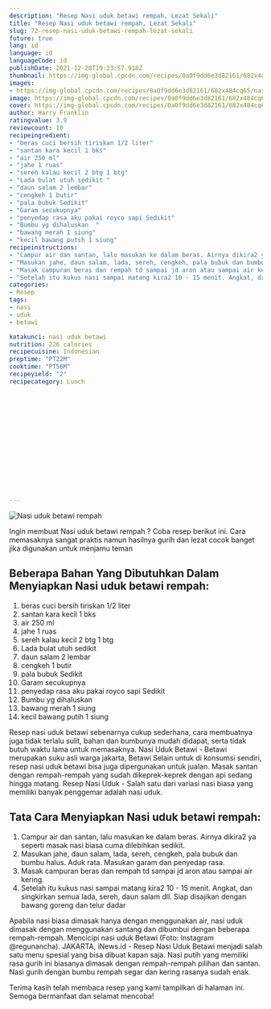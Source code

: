 ```yaml
---
description: "Resep Nasi uduk betawi rempah, Lezat Sekali"
title: "Resep Nasi uduk betawi rempah, Lezat Sekali"
slug: 72-resep-nasi-uduk-betawi-rempah-lezat-sekali
future: true
lang: id
language: id
languageCode: id
publishDate: 2021-12-28T19:23:57.918Z 
thumbnail: https://img-global.cpcdn.com/recipes/0a0f9dd6e3d82161/682x484cq65/nasi-uduk-betawi-rempah-foto-resep-utama.webp
images:
- https://img-global.cpcdn.com/recipes/0a0f9dd6e3d82161/682x484cq65/nasi-uduk-betawi-rempah-foto-resep-utama.webp
image: https://img-global.cpcdn.com/recipes/0a0f9dd6e3d82161/682x484cq65/nasi-uduk-betawi-rempah-foto-resep-utama.webp
cover: https://img-global.cpcdn.com/recipes/0a0f9dd6e3d82161/682x484cq65/nasi-uduk-betawi-rempah-foto-resep-utama.webp
author: Harry Franklin
ratingvalue: 3.9
reviewcount: 10
recipeingredient:
- "beras cuci bersih tiriskan 1/2 liter"
- "santan kara kecil 1 bks"
- "air 250 ml"
- "jahe 1 ruas"
- "sereh kalau kecil 2 btg 1 btg"
- "Lada bulat utuh sedikit "
- "daun salam 2 lembar"
- "cengkeh 1 butir"
- "pala bubuk Sedikit"
- "Garam secukupnya"
- "penyedap rasa aku pakai royco sapi Sedikit"
- "Bumbu yg dihaluskan  "
- "bawang merah 1 siung"
- "kecil bawang putih 1 siung"
recipeinstructions:
- "Campur air dan santan, lalu masukan ke dalam beras. Airnya dikira2 ya seperti masak nasi biasa cuma dilebihkan sedikit."
- "Masukan jahe, daun salam, lada, sereh, cengkeh, pala bubuk dan bumbu halus. Aduk rata. Masukan garam dan penyedap rasa."
- "Masak campuran beras dan rempah td sampai jd aron atau sampai air kering."
- "Setelah itu kukus nasi sampai matang kira2 10 - 15 menit. Angkat, dan singkirkan semua lada, sereh, daun salam dll. Siap disajikan dengan bawang goreng dan telur dadar"
categories:
- Resep
tags:
- nasi
- uduk
- betawi

katakunci: nasi uduk betawi 
nutrition: 226 calories
recipecuisine: Indonesian
preptime: "PT22M"
cooktime: "PT56M"
recipeyield: "2"
recipecategory: Lunch


     
    
    
    
    
    
    
    
    
    
    
      
    
---
```



![Nasi uduk betawi rempah](https://img-global.cpcdn.com/recipes/0a0f9dd6e3d82161/682x484cq65/nasi-uduk-betawi-rempah-foto-resep-utama.webp)

Ingin membuat Nasi uduk betawi rempah ? Coba resep berikut ini. Cara memasaknya sangat praktis namun hasilnya gurih dan lezat cocok banget jika digunakan untuk menjamu teman

<!--inarticleads1-->

## Beberapa Bahan Yang Dibutuhkan Dalam Menyiapkan Nasi uduk betawi rempah:

1. beras cuci bersih tiriskan 1/2 liter
1. santan kara kecil 1 bks
1. air 250 ml
1. jahe 1 ruas
1. sereh kalau kecil 2 btg 1 btg
1. Lada bulat utuh sedikit 
1. daun salam 2 lembar
1. cengkeh 1 butir
1. pala bubuk Sedikit
1. Garam secukupnya
1. penyedap rasa aku pakai royco sapi Sedikit
1. Bumbu yg dihaluskan  
1. bawang merah 1 siung
1. kecil bawang putih 1 siung

Resep nasi uduk betawi sebenarnya cukup sederhana, cara membuatnya juga tidak terlalu sulit, bahan dan bumbunya mudah didapat, serta tidak butuh waktu lama untuk memasaknya. Nasi Uduk Betawi - Betawi merupakan suku asli warga jakarta, Betawi Selain untuk di konsumsi sendiri, resep nasi uduk betawi bisa juga dipergunakan untuk jualan. Masak santan dengan rempah-rempah yang sudah dikeprek-keprek dengan api sedang hingga matang. Resep Nasi Uduk - Salah satu dari variasi nasi biasa yang memiliki banyak penggemar adalah nasi uduk. 

<!--inarticleads2-->

## Tata Cara Menyiapkan Nasi uduk betawi rempah:

1. Campur air dan santan, lalu masukan ke dalam beras. Airnya dikira2 ya seperti masak nasi biasa cuma dilebihkan sedikit.
1. Masukan jahe, daun salam, lada, sereh, cengkeh, pala bubuk dan bumbu halus. Aduk rata. Masukan garam dan penyedap rasa.
1. Masak campuran beras dan rempah td sampai jd aron atau sampai air kering.
1. Setelah itu kukus nasi sampai matang kira2 10 - 15 menit. Angkat, dan singkirkan semua lada, sereh, daun salam dll. Siap disajikan dengan bawang goreng dan telur dadar


Apabila nasi biasa dimasak hanya dengan menggunakan air, nasi uduk dimasak dengan menggunakan santang dan dibumbui dengan beberapa rempah-rempah. Mencicipi nasi uduk Betawi (Foto: Instagram @regunancha). JAKARTA, iNews.id - Resep Nasi Uduk Betawi menjadi salah satu menu spesial yang bisa dibuat kapan saja. Nasi putih yang memiliki rasa gurih ini biasanya dimasak dengan rempah-rempah pilihan dan santan. Nasi gurih dengan bumbu rempah segar dan kering rasanya sudah enak. 

Terima kasih telah membaca resep yang kami tampilkan di halaman ini. Semoga bermanfaat dan selamat mencoba!

